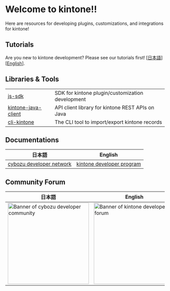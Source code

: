 # Welcome to kintone!!

Here are resources for developing plugins, customizations, and integrations for kintone!

## Tutorials

Are you new to kintone development? Please see our tutorials
first! \[[日本語](https://cybozu.dev/ja/tutorials/)\] \[[English](https://kintone.dev/en/tutorials/)\].

## Libraries & Tools

|                                                                       |                                                  |
|-----------------------------------------------------------------------|--------------------------------------------------|
| [js-sdk](https://github.com/kintone/js-sdk)                           | SDK for kintone plugin/customization development |
| [kintone-java-client](https://github.com/kintone/kintone-java-client) | API client library for kintone REST APIs on Java |
| [cli-kintone](https://github.com/kintone/cli-kintone)                 | The CLI tool to import/export kintone records    |

## Documentations

| 日本語                                                | English                                              |
|----------------------------------------------------|------------------------------------------------------|
| [cybozu developer network](https://cybozu.dev/ja/) | [kintone developer program](https://kintone.dev/en/) |

## Community Forum

| 日本語                                                                                                                                                                                                                                                                                                                                                                                                                                                                                                                                                                                                                  | English                                                                                                                                                                                                                                                                                                                                                                                                                                                                                                                                                                                                              |
|----------------------------------------------------------------------------------------------------------------------------------------------------------------------------------------------------------------------------------------------------------------------------------------------------------------------------------------------------------------------------------------------------------------------------------------------------------------------------------------------------------------------------------------------------------------------------------------------------------------------|----------------------------------------------------------------------------------------------------------------------------------------------------------------------------------------------------------------------------------------------------------------------------------------------------------------------------------------------------------------------------------------------------------------------------------------------------------------------------------------------------------------------------------------------------------------------------------------------------------------------|
| [<picture><source media="(prefers-color-scheme: dark)" srcset="https://global.discourse-cdn.com/business4/uploads/cybozu/original/1X/a23252a53e760371071afb6c607f8b96d9dc2edf.png" width="256"><source media="(prefers-color-scheme: light)" srcset="https://global.discourse-cdn.com/business4/uploads/cybozu/original/1X/46b6b48c317c045917e2c184e7f69db295b8768a.png" width="256"><img alt="Banner of cybozu developer community" src="https://global.discourse-cdn.com/business4/uploads/cybozu/original/1X/46b6b48c317c045917e2c184e7f69db295b8768a.png" width="256"></picture>](https://community.cybozu.dev/) | [<picture><source media="(prefers-color-scheme: dark)" srcset="https://global.discourse-cdn.com/standard17/uploads/kintone/original/1X/ea7860dd7df008122e858768c806501321c2ef8e.png" width="256"><source media="(prefers-color-scheme: light)" srcset="https://global.discourse-cdn.com/standard17/uploads/kintone/original/1X/22edf6309a55df93b0e1c1a0bc76e9a632aad507.png" width="256"><img alt="Banner of kintone developer forum" src="https://global.discourse-cdn.com/standard17/uploads/kintone/original/1X/22edf6309a55df93b0e1c1a0bc76e9a632aad507.png" width="256"></picture>](https://forum.kintone.dev/) |
